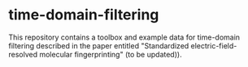 # time-domain-filtering
This repository contains a toolbox and example data for time-domain filtering described in the paper entitled "Standardized electric-field-resolved molecular fingerprinting" (to be updated)).
